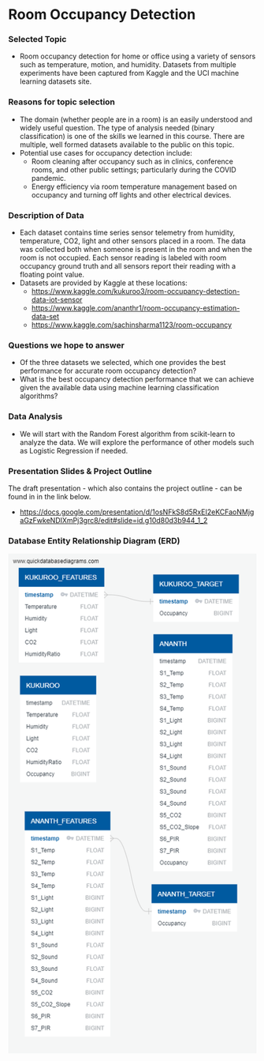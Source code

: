 # Room Occupancy Detection

### Selected Topic 
   - Room occupancy detection for home or office using a variety of sensors such as temperature, motion, and humidity. Datasets from multiple experiments have been captured from Kaggle and the UCI machine learning datasets site.

### Reasons for topic selection 
   - The domain (whether people are in a room) is an easily understood and widely useful question. The type of analysis needed (binary classification) is one of the skills we learned in this course. There are multiple, well formed datasets available to the public on this topic. 
   - Potential use cases for occupancy detection include: 
     - Room cleaning after occupancy such as in clinics, conference rooms, and other public settings; particularly during the COVID pandemic.
     - Energy efficiency via room temperature management based on occupancy and turning off lights and other electrical devices.
   
### Description of Data 
   - Each dataset contains time series sensor telemetry from humidity, temperature, CO2, light and other sensors placed in a room. The data was collected both when someone is present in the room and when the room is not occupied. Each sensor reading is labeled with room occupancy ground truth and all sensors report their reading with a floating point value.  
   - Datasets are provided by Kaggle at these locations:
     - https://www.kaggle.com/kukuroo3/room-occupancy-detection-data-iot-sensor
     - https://www.kaggle.com/ananthr1/room-occupancy-estimation-data-set
     - https://www.kaggle.com/sachinsharma1123/room-occupancy
 
### Questions we hope to answer
   - Of the three datasets we selected, which one provides the best performance for accurate room occupancy detection?
   - What is the best occupancy detection performance that we can achieve given the available data using machine learning classification algorithms?

### Data Analysis
   - We will start with the Random Forest algorithm from scikit-learn to analyze the data. We will explore the performance of other models such as Logistic Regression if needed.

### Presentation Slides & Project Outline
The draft presentation - which also contains the project outline - can be found in in the link below.
   - https://docs.google.com/presentation/d/1osNFkS8d5RxEI2eKCFaoNMjgaGzFwkeNDIXmPj3grc8/edit#slide=id.g10d80d3b944_1_2

### Database Entity Relationship Diagram (ERD)

![ERD](./Resources/QuickDBD-export.png)
